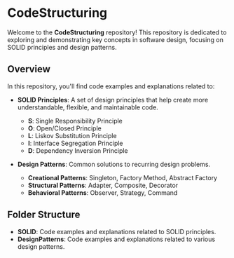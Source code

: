 # CodeStructuring

Welcome to the **CodeStructuring** repository! This repository is dedicated to exploring and demonstrating key concepts in software design, focusing on SOLID principles and design patterns.

## Overview

In this repository, you'll find code examples and explanations related to:

- **SOLID Principles**: A set of design principles that help create more understandable, flexible, and maintainable code.
  - **S**: Single Responsibility Principle
  - **O**: Open/Closed Principle
  - **L**: Liskov Substitution Principle
  - **I**: Interface Segregation Principle
  - **D**: Dependency Inversion Principle

- **Design Patterns**: Common solutions to recurring design problems.
  - **Creational Patterns**: Singleton, Factory Method, Abstract Factory
  - **Structural Patterns**: Adapter, Composite, Decorator
  - **Behavioral Patterns**: Observer, Strategy, Command

## Folder Structure

- **SOLID**: Code examples and explanations related to SOLID principles.
- **DesignPatterns**: Code examples and explanations related to various design patterns.
